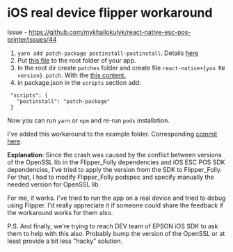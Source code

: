 # iOS real device flipper workaround

Issue - https://github.com/mykhailokulyk/react-native-esc-pos-printer/issues/44

1) `yarn add patch-package postinstall-postinstall`. Details [here](https://www.npmjs.com/package/patch-package)
2) Put [this file](https://github.com/mykhailokulyk/react-native-esc-pos-printer/blob/main/example/Flipper-Folly.podspec) to the root folder of your app.
3) In the root dir create `patches` folder and create file `react-native+{you RN version}.patch`. With the [this content.](https://github.com/mykhailokulyk/react-native-esc-pos-printer/blob/main/example/patches/react-native%2B0.72.6.patch)
4) in package.json in the `scripts` section add:
```
 "scripts": {
   "postinstall": "patch-package"
 }
 ```
 Now you can run `yarn` or `npm` and re-run `pods` installation.

 I've added this workaround to the example folder. Corresponding [commit here](https://github.com/mykhailokulyk/react-native-esc-pos-printer/commit/13f4ceefa11cd29ab98a2b83d9196a80e2847576).

 **Explanation**:
 Since the crash was caused by the conflict between versions of the OpenSSL lib in the Flipper_Folly dependencies and iOS ESC POS SDK dependencies, I've tried to apply the version from the SDK to Flipper_Folly. For that, I had to modify Flipper_Folly podspec and specify manually the needed version for OpenSSL lib.

For me, it works. I've tried to run the app on a real device and tried to debug using Flipper.
I'd really appreciate it if someone could share the feedback if the workaround works for them also.

P.S.
And finally, we're trying to reach DEV team of EPSON iOS SDK to ask them to help with this also. Probably bump the version of the OpenSSL or at least provide a bit less "hacky" solution.
